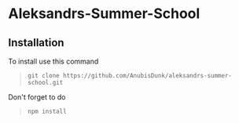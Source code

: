 # Aleksandrs-Summer-School 

## Installation
To install use this command<br>
>`git clone https://github.com/AnubisDunk/aleksandrs-summer-school.git`<br>

Don't forget to do 
>`npm install`